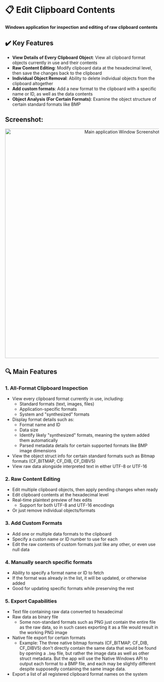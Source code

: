 # 📋 Edit Clipboard Contents

#### Windows application for inspection and editing of raw clipboard contents

## ✔️ Key Features

- **View Details of Every Clipboard Object**: View all clipboard format objects currently in use and their contents
- **Raw Content Editing**: Modify clipboard data at the hexadecimal level, then save the changes back to the clipboard
- **Individual Object Removal**: Ability to delete individual objects from the clipboard altogether
- **Add custom formats**: Add a new format to the clipboard with a specific name or ID, as well as the data contents
- **Object Analysis (For Certain Formats)**: Examine the object structure of certain standard formats like BMP

## Screenshot:
<p align="center">
<img alt="Main application Window Screenshot" width=750 src="https://github.com/user-attachments/assets/0dafd3ef-15be-4576-b764-b8c3a722a967">
</p>

## 🔍 Main Features

### 1. All-Format Clipboard Inspection

- View every clipboard format currently in use, including:
  - Standard formats (text, images, files)
  - Application-specific formats
  - System and "synthesized" formats
- Display format details such as:
  - Format name and ID
  - Data size
  - Identify likely "synthesized" formats, meaning the system added them automatically
  - Parsed metadata details for certain supported formats like BMP image dimensions
- View the object struct info for certain standard formats such as Bitmap formats (CF_BITMAP, CF_DIB, CF_DIBV5)
- View raw data alongside interpreted text in either UTF-8 or UTF-16

### 2. Raw Content Editing

- Edit multiple clipboard objects, then apply pending changes when ready
- Edit clipboard contents at the hexadecimal level
- Real-time plaintext preview of hex edits
   - Support for both UTF-8 and UTF-16 encodings
- Or just remove individual objects/formats

### 3. Add Custom Formats
- Add one or multiple data formats to the clipboard
- Specify a custon name or ID number to use for each
- Edit the raw contents of custom formats just like any other, or even use null data

### 4. Manually search specific formats
- Ability to specify a format name or ID to fetch
- If the format was already in the list, it will be updated, or otherwise added
- Good for updating specific formats while preserving the rest

### 5. Export Capabilities

- Text file containing raw data converted to hexadecimal
- Raw data as binary file
  - Some non-standard formats such as PNG just contain the entire file as the raw data, so in such cases exporting it as a file would result in the working PNG image
- Native file export for certain formats
  -  Example: The three native bitmap formats (CF_BITMAP, CF_DIB, CF_DIBV5) don't directly contain the same data that would be found by opening a `.bmp` file, but rather the image data as well as other struct metadata. But the app will use the Native Windows API to output each format to a BMP file, and each may be slightly different despite supposedly containing the same image data.
-  Export a list of all registered clipboard format names on the system


